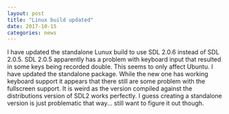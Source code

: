 ```yaml
---
layout: post
title: "Linux build updated"
date: 2017-10-15
categories: news
---
```

I have updated the standalone Lunux build to use SDL 2.0.6 instead of SDL 2.0.5. SDL 2.0.5 apparently has a problem with keyboard input that resulted in some keys being recorded double. This seems to only affect Ubuntu. I have updated the standalone package. While the new one has working keyboard support it appears that there still are some problem with the fullscreen support. It is weird as the version compiled against the distributions version of SDL2 works perfectly. I guess creating a standalone version is just problematic that way... still want to figure it out though.
